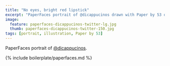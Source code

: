 ```yaml
---
title: "No eyes, bright red lipstick"
excerpt: "PaperFaces portrait of @dicappucinos drawn with Paper by 53 on an iPad."
image: 
  feature: paperfaces-dicappucinos-twitter-lg.jpg
  thumb: paperfaces-dicappucinos-twitter-150.jpg
tags: [portrait, illustration, Paper by 53]
---
```


PaperFaces portrait of [@dicappucinos](http://twitter.com/dicappucinos).

{% include boilerplate/paperfaces.md %}